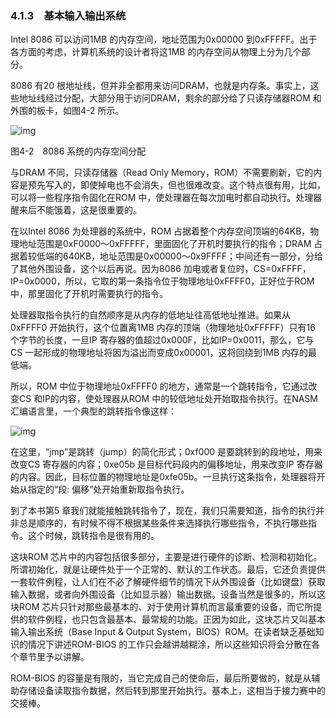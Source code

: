 ### 4.1.3　基本输入输出系统

Intel 8086 可以访问1MB 的内存空间，地址范围为0x00000 到0xFFFFF。出于各方面的考虑，计算机系统的设计者将这1MB 的内存空间从物理上分为几个部分。

8086 有20 根地址线，但并非全都用来访问DRAM，也就是内存条。事实上，这些地址线经过分配，大部分用于访问DRAM，剩余的部分给了只读存储器ROM 和外围的板卡，如图4-2 所示。

![img](../0-Assets/Epubook/x86汇编语言从实模式到保护模式_李忠_等_Z_Library/images/00047.jpeg)

图4-2　8086 系统的内存空间分配

与DRAM 不同，只读存储器（Read Only Memory，ROM）不需要刷新，它的内容是预先写入的，即使掉电也不会消失，但也很难改变。这个特点很有用，比如，可以将一些程序指令固化在ROM 中，使处理器在每次加电时都自动执行。处理器醒来后不能饿着，这是很重要的。

在以Intel 8086 为处理器的系统中，ROM 占据着整个内存空间顶端的64KB，物理地址范围是0xF0000～0xFFFFF，里面固化了开机时要执行的指令；DRAM 占据着较低端的640KB，地址范围是0x00000～0x9FFFF；中间还有一部分，分给了其他外围设备，这个以后再说。因为8086 加电或者复位时，CS=0xFFFF，IP=0x0000，所以，它取的第一条指令位于物理地址0xFFFF0，正好位于ROM 中，那里固化了开机时需要执行的指令。

处理器取指令执行的自然顺序是从内存的低地址往高低地址推进。如果从0xFFFF0 开始执行，这个位置离1MB 内存的顶端（物理地址0xFFFFF）只有16 个字节的长度，一旦IP 寄存器的值超过0x000F，比如IP=0x0011，那么，它与CS 一起形成的物理地址将因为溢出而变成0x00001，这将回绕到1MB 内存的最低端。

所以，ROM 中位于物理地址0xFFFF0 的地方，通常是一个跳转指令，它通过改变CS 和IP的内容，使处理器从ROM 中的较低地址处开始取指令执行。在NASM 汇编语言里，一个典型的跳转指令像这样：

![img](../0-Assets/Epubook/x86汇编语言从实模式到保护模式_李忠_等_Z_Library/images/00048.jpeg)

在这里，“jmp”是跳转（jump）的简化形式；0xf000 是要跳转到的段地址，用来改变CS 寄存器的内容；0xe05b 是目标代码段内的偏移地址，用来改变IP 寄存器的内容。因此，目标位置的物理地址是0xfe05b。一旦执行这条指令，处理器将开始从指定的“段: 偏移”处开始重新取指令执行。

到了本书第5 章我们就能接触跳转指令了，现在，我们只需要知道，指令的执行并非总是顺序的，有时候不得不根据某些条件来选择执行哪些指令，不执行哪些指令。这个时候，跳转指令是很有用的。

这块ROM 芯片中的内容包括很多部分，主要是进行硬件的诊断、检测和初始化。所谓初始化，就是让硬件处于一个正常的、默认的工作状态。最后，它还负责提供一套软件例程，让人们在不必了解硬件细节的情况下从外围设备（比如键盘）获取输入数据，或者向外围设备（比如显示器）输出数据。设备当然是很多的，所以这块ROM 芯片只针对那些最基本的、对于使用计算机而言最重要的设备，而它所提供的软件例程，也只包含最基本、最常规的功能。正因为如此，这块芯片又叫基本输入输出系统（Base Input & Output System，BIOS）ROM。在读者缺乏基础知识的情况下讲述ROM-BIOS 的工作只会越讲越糊涂，所以这些知识将会分散在各个章节里予以讲解。

ROM-BIOS 的容量是有限的，当它完成自己的使命后，最后所要做的，就是从辅助存储设备读取指令数据，然后转到那里开始执行。基本上，这相当于接力赛中的交接棒。